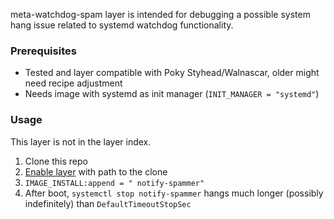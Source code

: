 meta-watchdog-spam layer is intended for debugging a possible system hang issue related
to systemd watchdog functionality.

### Prerequisites

- Tested and layer compatible with Poky Styhead/Walnascar, older might need recipe adjustment
- Needs image with systemd as init manager (`INIT_MANAGER = "systemd"`)


### Usage

This layer is not in the layer index.

1. Clone this repo
2. [Enable layer](https://docs.yoctoproject.org/dev-manual/layers.html#enabling-your-layer) with path to the clone
3. `IMAGE_INSTALL:append = " notify-spammer"`
4. After boot, `systemctl stop notify-spammer` hangs much longer (possibly indefinitely) than `DefaultTimeoutStopSec`
